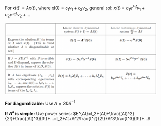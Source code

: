 For $x(t)'=Ax(t)$,
where $x(0)=c_1v_1+c_2v_2$,
general sol: $x(t)=c_1e^{\lambda_1 t}v_1 + c_2e^{\lambda_2 t}v_2+...$

![](./images/6_discrete_cont_dyn_sys.png)

__For diagonalizable:__
Use $A=SDS^{-1}$

__If $A^n$ is simple:__
Use power series:
$E^{At}=I_2+(At)+\frac{(At)^2}{2!}+\frac{(At)^3}{3!}+...=I_2+At+A^2\frac{t^2}{2!}+A^3\frac{t^3}{3!}+...$

